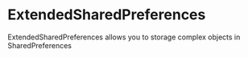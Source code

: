 # ExtendedSharedPreferences
ExtendedSharedPreferences allows you to storage complex objects in SharedPreferences
